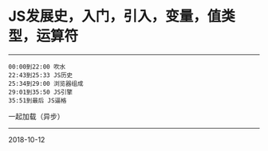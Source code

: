 # JS发展史，入门，引入，变量，值类型，运算符

---

```
00:00到22:00 吹水
22:43到25:33 JS历史
25:34到29:00 浏览器组成
29:01到35:50 JS引擎
35:51到最后 JS逼格

```

一起加载（异步）

---

2018-10-12
